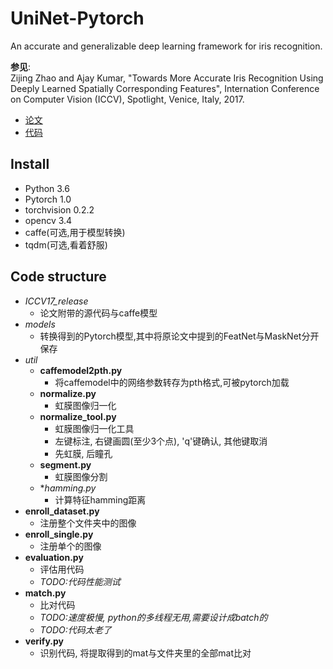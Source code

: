 # UniNet-Pytorch
An accurate and generalizable deep learning framework for iris recognition.

**参见**:  
Zijing Zhao and Ajay Kumar, "Towards More Accurate Iris Recognition Using Deeply Learned Spatially Corresponding Features", Internation Conference on Computer Vision (ICCV), Spotlight, Venice, Italy, 2017.  
 - [论文](http://www.comp.polyu.edu.hk/~csajaykr/deepiris.htm)
 - [代码](http://www.comp.polyu.edu.hk/~csajaykr/deepiris.htm)

## Install
- Python 3.6
- Pytorch 1.0
- torchvision 0.2.2
- opencv 3.4
- caffe(可选,用于模型转换)
- tqdm(可选,看着舒服)

## Code structure
- *ICCV17_release*
  - 论文附带的源代码与caffe模型
- *models*
   - 转换得到的Pytorch模型,其中将原论文中提到的FeatNet与MaskNet分开保存
- *util*
  - **caffemodel2pth.py**
    - 将caffemodel中的网络参数转存为pth格式,可被pytorch加载
  - **normalize.py**
    - 虹膜图像归一化
   - **normalize_tool.py**  
     - 虹膜图像归一化工具
     - 左键标注, 右键画圆(至少3个点), 'q'键确认, 其他键取消
     - 先虹膜, 后瞳孔
  - **segment.py**
    - 虹膜图像分割
  - **hamming.py*
    - 计算特征hamming距离
- **enroll_dataset.py**
    - 注册整个文件夹中的图像
- **enroll_single.py**
    - 注册单个的图像
- **evaluation.py**
    - 评估用代码
    - *TODO:代码性能测试*
- **match.py**
    - 比对代码
    - *TODO:速度极慢, python的多线程无用,需要设计成batch的*
    - *TODO:代码太老了*
- **verify.py**
    - 识别代码, 将提取得到的mat与文件夹里的全部mat比对

  